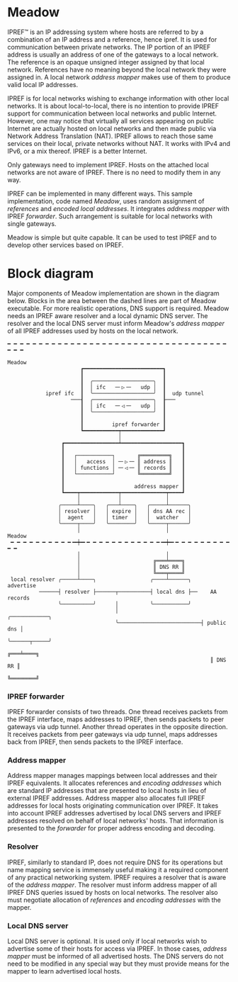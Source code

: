 # Meadow
IPREF&#8482; is an IP addressing system where hosts are referred to by a combination of an IP address and a reference, hence ipref. It is used for communication between private networks. The IP portion of an IPREF address is usually an address of one of the gateways to a local network. The reference is an opaque unsigned integer assigned by that local network. References have no meaning beyond the local network they were assigned in. A local network _address mapper_ makes use of them to produce valid local IP addresses.

IPREF is for local networks wishing to exchange information with other local networks. It is about local-to-local, there is no intention to provide IPREF support for communication between local networks and public Internet. However, one may notice that virtually all services appearing on public Internet are actually hosted on local networks and then made public via Network Address Translation (NAT). IPREF allows to reach those same services on their local, private networks without NAT. It works with IPv4 and IPv6, or a mix thereof. IPREF is a better Internet.

Only gateways need to implement IPREF.  Hosts on the attached local networks are not aware of IPREF. There is no need to modify them in any way.

IPREF can be implemented in many different ways. This sample implementation, code named _Meadow_, uses random assignment of _references_ and _encoded local addresses_. It integrates _address mapper_ with IPREF _forwarder_. Such arrangement is suitable for local networks with single gateways.

Meadow is simple but quite capable. It can be used to test IPREF and to develop other services based on IPREF.

# Block diagram

Major components of Meadow implementation are shown in the diagram below. Blocks in the area between the dashed lines are part of Meadow executable. For more realistic operations, DNS support is required. Meadow needs an IPREF aware resolver and a local dynamic DNS server. The resolver and the local DNS server must inform Meadow's _address mapper_ of all IPREF addresses used by hosts on the local network.

    ━ ━ ━ ━ ━ ━ ━ ━ ━ ━ ━ ━ ━ ━ ━ ━ ━ ━ ━ ━ ━ ━ ━ ━ ━ ━ ━ ━ ━ ━ ━ ━ ━ ━ ━ ━ ━ ━
                                                                     Meadow
                           ┏━━━━━━━━━━━━━━━━━━━━━━━━━┓
                           ┃                         ┃
                           ┃  ╭───────────────────╮  ┃
                           ┃  │ ifc   ─╴▷╶─   udp │  ┃
                ipref ifc  ┃  ╰───────────────────╯  ┃  udp tunnel
                        ───┨  ╭───────────────────╮  ┠───
                           ┃  │ ifc   ─╴◁╶─   udp │  ┃
                           ┃  ╰───────────────────╯  ┃
                           ┃                         ┃
                           ┃         ipref forwarder ┃
                           ┗━━━━━━━━━━━┯━━━━━━━━━━━━━┛
                                       │
                     ┏━━━━━━━━━━━━━━━━━┷━━━━━━━━━━━━━━━━━━━┓
                     ┃                                     ┃
                     ┃   ┌───────────┐       ╔═════════╗   ┃
                     ┃   │   access  │ ─╴▷╶─ ║ address ║   ┃
                     ┃   │ functions │ ─╴◁╶─ ║ records ║   ┃
                     ┃   └───────────┘       ╚═════════╝   ┃
                     ┃                                     ┃
                     ┃                      address mapper ┃
                     ┗━━━━┯━━━━━━━━━━━━┯━━━━━━━━━━━━━━┯━━━━┛
                          │            │              │
                    ╭─────┴────╮   ╭───┴────╮   ╭─────┴──────╮
                    │ resolver │   │ expire │   │ dns AA rec │
                    │  agent   │   │ timer  │   │  watcher   │
                    ╰─────┬────╯   ╰────────╯   ╰─────┬──────╯
                          │                           │              Meadow
     ━ ━ ━ ━ ━ ━ ━ ━ ━ ━╺━┿━╸━ ━ ━ ━ ━ ━ ━ ━ ━ ━ ━ ━╺━┿━╸━ ━ ━ ━ ━ ━ ━ ━ ━ ━ ━
                          │                           │
                          │                       ╔═══╧════╗
                          │                       ║ DNS RR ║
                          │                       ╚═══╤════╝
     local resolver ╭─────┴────╮                 ╭────┴──────╮      advertise
              ──────┤ resolver ├──────┬──────────┤ local dns ├──    AA records
                    ╰──────────╯      │          ╰───────────╯
                                      │                          ╭────────────╮
                                      ╰──────────────────────────┤ public dns │
                                                                 ╰──────┬─────╯
                                                                    ╔═══╧════╗
                                                                    ║ DNS RR ║
                                                                    ╚════════╝
### IPREF forwarder

IPREF forwarder consists of two threads. One thread receives packets from the IPREF interface, maps addresses to IPREF, then sends packets to peer gateways via udp tunnel. Another thread operates in the opposite direction. It receives packets from peer gateways via udp tunnel, maps addresses back from IPREF, then sends packets to the IPREF interface.

### Address mapper
Address mapper manages mappings between local addresses and their IPREF equivalents. It allocates references and _encoding addresses_ which are standard IP addresses that are presented to local hosts in lieu of external IPREF addresses.  Address mapper also allocates full IPREF addresses for local hosts originating communication over IPREF. It takes into account IPREF addresses advertised by local DNS servers and IPREF addresses resolved on behalf of local networks' hosts. That information is presented to the _forwarder_ for proper address encoding and decoding.

### Resolver
IPREF, similarly to standard IP, does not require DNS for its operations but name mapping service is immensely useful making it a required component of any practical networking system. IPREF requires a resolver that is aware of the _address mapper_. The resolver must inform address mapper of all IPREF DNS queries issued by hosts on local networks. The resolver also must negotiate allocation of _references_ and _encoding addresses_ with the mapper.

### Local DNS server
Local DNS server is optional. It is used only if local networks wish to advertise some of their hosts for access via IPREF. In those cases, _address mapper_ must be informed of all advertised hosts. The DNS servers do not need to be modified in any special way but they must provide means for the mapper to learn advertised local hosts.
